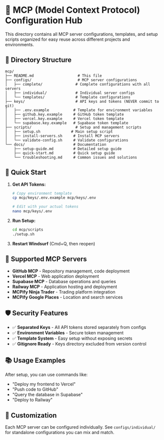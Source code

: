 # 🔧 MCP (Model Context Protocol) Configuration Hub

This directory contains all MCP server configurations, templates, and setup scripts organized for easy reuse across different projects and environments.

## 📁 Directory Structure

```
mcp/
├── README.md                    # This file
├── configs/                     # MCP server configurations
│   ├── complete/               # Complete configurations with all servers
│   ├── individual/             # Individual server configs
│   └── templates/              # Template configurations
├── keys/                       # API keys and tokens (NEVER commit to git)
│   ├── .env.example           # Template for environment variables
│   ├── github.key.example     # GitHub token template
│   ├── vercel.key.example     # Vercel token template
│   └── supabase.key.example   # Supabase token template
├── scripts/                    # Setup and management scripts
│   ├── setup.sh              # Main setup script
│   ├── install-servers.sh     # Install MCP servers
│   └── validate-config.sh     # Validate configurations
└── docs/                      # Documentation
    ├── setup-guide.md         # Detailed setup guide
    ├── quick-start.md         # Quick setup guide
    └── troubleshooting.md     # Common issues and solutions
```

## 🚀 Quick Start

1. **Get API Tokens:**
   ```bash
   # Copy environment template
   cp mcp/keys/.env.example mcp/keys/.env
   
   # Edit with your actual tokens
   nano mcp/keys/.env
   ```

2. **Run Setup:**
   ```bash
   cd mcp/scripts
   ./setup.sh
   ```

3. **Restart Windsurf** (Cmd+Q, then reopen)

## 🔑 Supported MCP Servers

- **GitHub MCP** - Repository management, code deployment
- **Vercel MCP** - Web application deployment
- **Supabase MCP** - Database operations and queries
- **Railway MCP** - Application hosting and deployment
- **MCPify Ninja Trader** - Trading platform integration
- **MCPify Google Places** - Location and search services

## 🛡️ Security Features

- ✅ **Separated Keys** - All API tokens stored separately from configs
- ✅ **Environment Variables** - Secure token management
- ✅ **Template System** - Easy setup without exposing secrets
- ✅ **Gitignore Ready** - Keys directory excluded from version control

## 📚 Usage Examples

After setup, you can use commands like:
- "Deploy my frontend to Vercel"
- "Push code to GitHub"
- "Query the database in Supabase"
- "Deploy to Railway"

## 🔧 Customization

Each MCP server can be configured individually. See `configs/individual/` for standalone configurations you can mix and match.
